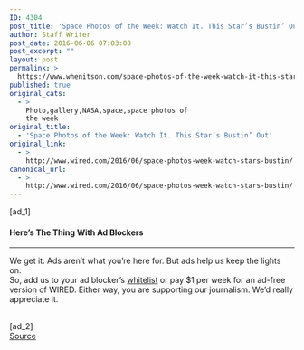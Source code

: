 ```yaml
---
ID: 4304
post_title: 'Space Photos of the Week: Watch It. This Star’s Bustin’ Out'
author: Staff Writer
post_date: 2016-06-06 07:03:08
post_excerpt: ""
layout: post
permalink: >
  https://www.whenitson.com/space-photos-of-the-week-watch-it-this-stars-bustin-out/
published: true
original_cats:
  - >
    Photo,gallery,NASA,space,space photos of
    the week
original_title:
  - 'Space Photos of the Week: Watch It. This Star’s Bustin’ Out'
original_link:
  - >
    http://www.wired.com/2016/06/space-photos-week-watch-stars-bustin/
canonical_url:
  - >
    http://www.wired.com/2016/06/space-photos-week-watch-stars-bustin/
---
```

 [ad_1]
<br><div readability="10.659793814433">
				<h4 class="clearfix text-c">Here’s The Thing With Ad Blockers</h4>
				<hr/><p class="link-underline-sm clearfix text-c"><span class="black">We get it:</span> Ads aren’t what you’re here for. But ads help us keep the lights on. <br/>So, add us to your ad blocker’s <a href="http://www.wired.com/whitelist-wired/" class="inline-block" target="_blank" data-js="whitelist-link">whitelist</a> or pay $1 per week for an ad-free version of WIRED. Either way, you are supporting our journalism. We’d really appreciate it.</p>
			</div>
<br>[ad_2]
<br><a href="http://www.wired.com/2016/06/space-photos-week-watch-stars-bustin/">Source </a>